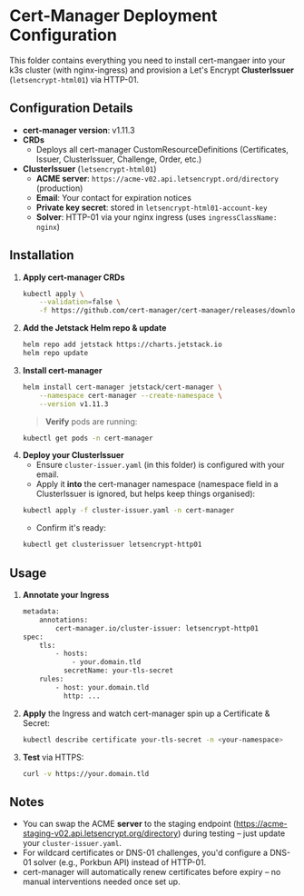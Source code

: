 # Cert-Manager Deployment Configuration 
This folder contains everything you need to install cert-mangaer into your k3s cluster (with nginx-ingress) and provision a Let's Encrypt **ClusterIssuer** (`letsencrypt-html01`) via HTTP-01.

## Configuration Details
- **cert-manager version**: v1.11.3
- **CRDs**
    - Deploys all cert-manager CustomResourceDefinitions (Certificates, Issuer, ClusterIssuer, Challenge, Order, etc.)
- **ClusterIssuer** (`letsencrypt-html01`)
    - **ACME server**: `https://acme-v02.api.letsencrypt.ord/directory` (production)
    - **Email**: Your contact for expiration notices
    - **Private key secret**: stored in `letsencrypt-html01-account-key`
    - **Solver**: HTTP-01 via your nginx ingress (uses `ingressClassName: nginx`)

## Installation 
1. **Apply cert-manager CRDs**
    ```bash 
    kubectl apply \
        --validation=false \
        -f https://github.com/cert-manager/cert-manager/releases/download/v1.11.3/cert-manager.crds.yaml
    ```
2. **Add the Jetstack Helm repo & update**
    ```bash
    helm repo add jetstack https://charts.jetstack.io
    helm repo update
    ```
3. **Install cert-manager**
    ```bash 
    helm install cert-manager jetstack/cert-manager \
        --namespace cert-manager --create-namespace \
        --version v1.11.3
    ```
    > **Verify** pods are running: 
    ```bash 
    kubectl get pods -n cert-manager
    ```
4. **Deploy your ClusterIssuer**
    - Ensure `cluster-issuer.yaml` (in this folder) is configured with your email.
    - Apply it **into** the cert-manager namespace (namespace field in a ClusterIssuer is ignored, but helps keep things organised):
    ```bash
    kubectl apply -f cluster-issuer.yaml -n cert-manager
    ```
    - Confirm it's ready: 
    ```bash
    kubectl get clusterissuer letsencrypt-http01
    ```

## Usage
1. **Annotate your Ingress**
    ```bash
    metadata:
        annotations:
            cert-manager.io/cluster-issuer: letsencrypt-http01
    spec:
        tls:
            - hosts:
                - your.domain.tld
              secretName: your-tls-secret
        rules:
            - host: your.domain.tld
              http: ...
    ```
2. **Apply** the Ingress and watch cert-manager spin up a Certificate & Secret:
    ```bash 
    kubectl describe certificate your-tls-secret -n <your-namespace>
    ```
3. **Test** via HTTPS:
    ```bash 
    curl -v https://your.domain.tld
    ```

## Notes
- You can swap the ACME **server** to the staging endpoint (https://acme-staging-v02.api.letsencrypt.org/directory) during testing &ndash; just update your `cluster-issuer.yaml`.
- For wildcard certificates or DNS-01 challenges, you'd configure a DNS-01 solver (e.g., Porkbun API) instead of HTTP-01.
- cert-manager will automatically renew certificates before expiry &ndash; no manual interventions needed once set up.
